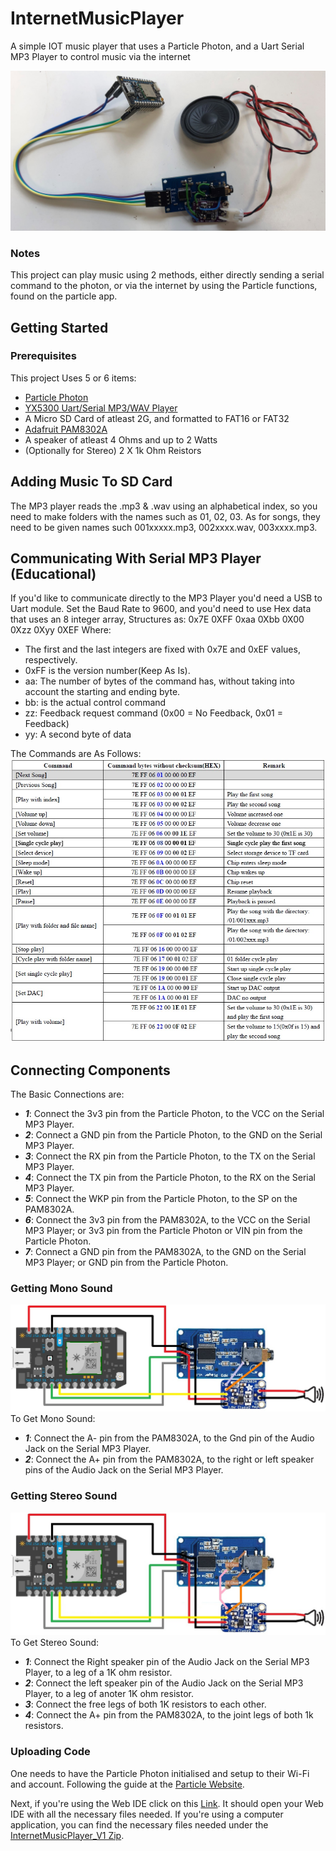 # InternetMusicPlayer
A simple IOT music player that uses a Particle Photon, and a Uart Serial MP3 Player to control music via the internet

<img src="Images/FullSystem.jpg">

### Notes
This project can play music using 2 methods, either directly sending a serial command to the photon, 
or via the internet by using the Particle functions, found on the particle app.

## Getting Started
### Prerequisites
This project Uses 5 or 6 items:
- [Particle Photon](https://docs.particle.io/photon/)
- [YX5300 Uart/Serial MP3/WAV Player](https://www.dx.com/p/uart-control-serial-mp3-music-player-module-for-arduino-avr-arm-pic-blue-silver-2045959.html#.XxFjpG5FyUl)
- A Micro SD Card of atleast 2G, and formatted to FAT16 or FAT32
- [Adafruit PAM8302A](https://www.adafruit.com/product/2130)
- A speaker of atleast 4 Ohms and up to 2 Watts
- (Optionally for Stereo) 2 X 1k Ohm Reistors

## Adding Music To SD Card
The MP3 player reads the .mp3 & .wav using an alphabetical index, so you need to make folders with the
names such as 01, 02, 03. As for songs, they need to be given names such 001xxxxx.mp3, 002xxxx.wav, 003xxxx.mp3.

## Communicating With Serial MP3 Player (Educational)
If you'd like to communicate directly to the MP3 Player you'd need a USB to Uart module. Set the Baud Rate to 9600, and you'd need to use Hex data that uses an 8 integer array,
Structures as: 0x7E 0XFF 0xaa 0Xbb 0X00 0Xzz 0Xyy 0XEF
Where:
- The first and the last integers are fixed with 0x7E and 0xEF values, respectively.
- 0xFF is the version number(Keep As Is).
- aa: The number of bytes of the command has, without taking into account the starting and ending byte.
- bb: is the actual control command
- zz: Feedback request command (0x00 = No Feedback, 0x01 = Feedback)
- yy: A second byte of data

The Commands are As Follows:
<img src="Images/CommandCodes.jpg">

## Connecting Components
The Basic Connections are:
- **_1_**: Connect the 3v3 pin from the Particle Photon, to the VCC on the Serial MP3 Player.
- **_2_**: Connect a GND pin from the Particle Photon, to the GND on the Serial MP3 Player.
- **_3_**: Connect the RX pin from the Particle Photon, to the TX on the Serial MP3 Player.
- **_4_**: Connect the TX pin from the Particle Photon, to the RX on the Serial MP3 Player.
- **_5_**: Connect the WKP pin from the Particle Photon, to the SP on the PAM8302A.
- **_6_**: Connect the 3v3 pin from the PAM8302A, to the VCC on the Serial MP3 Player; or 3v3 pin from the Particle Photon or VIN pin from the Particle Photon.
- **_7_**: Connect a GND pin from the PAM8302A, to the GND on the Serial MP3 Player; or GND pin from the Particle Photon.

### Getting Mono Sound
<img src="Images/MonoSound.jpg">
To Get Mono Sound:

- **_1_**: Connect the A- pin from the PAM8302A, to the Gnd pin of the Audio Jack on the Serial MP3 Player. 
- **_2_**: Connect the A+ pin from the PAM8302A, to the right or left speaker pins of the Audio Jack on the Serial MP3 Player. 

### Getting Stereo Sound
<img src="Images/StereoSound.jpg">
To Get Stereo Sound:

- **_1_**: Connect the Right speaker pin of the Audio Jack on the Serial MP3 Player, to a leg of a 1K ohm resistor. 
- **_2_**: Connect the left speaker pin of the Audio Jack on the Serial MP3 Player, to a leg of anoter 1K ohm resistor.
- **_3_**: Connect the free legs of both 1K resistors to each other. 
- **_4_**: Connect the A+ pin from the PAM8302A, to the joint legs of both 1k resistors. 

### Uploading Code
One needs to have the Particle Photon initialised and setup to their Wi-Fi and account. Following the guide at the [Particle Website](https://docs.particle.io/quickstart/photon/).

Next, if you're using the Web IDE click on this [Link](https://go.particle.io/shared_apps/5f1188c4fb925e0016ff4b22). It should open your Web IDE with all the necessary files needed.
If you're using a computer application, you can find the necessary files needed under the [InternetMusicPlayer_V1 Zip](https://github.com/saifsabban/InternetMusicPlayer/tree/master/InternetMusicPlayer_V1).
